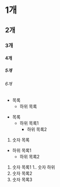 # 1개
## 2개
### 3개
#### 4개
##### 5개
###### 6개

* 목록
  - 하위 목록
- 목록
  - 하위 목록1
    - 하위 목록2
1. 숫자 목록
  - 하위 목록1
    + 하위 목록2
    
1. 숫자 목록1
  1.. 숫자 하위
2. 숫자 목록2
3. 숫자 목록3

